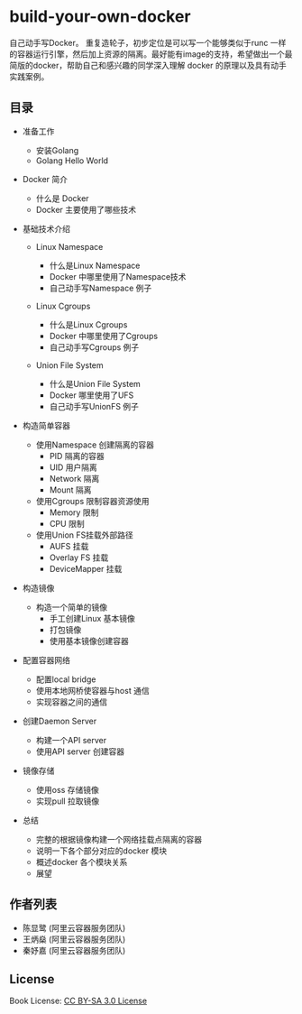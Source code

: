 # build-your-own-docker
自己动手写Docker。 重复造轮子，初步定位是可以写一个能够类似于runc 一样的容器运行引擎，然后加上资源的隔离。最好能有image的支持，希望做出一个最简版的docker，帮助自己和感兴趣的同学深入理解 docker 的原理以及具有动手实践案例。

## 目录
- 准备工作
	- 安装Golang
	- Golang Hello World
	
- Docker 简介
	- 什么是 Docker
	- Docker 主要使用了哪些技术

- 基础技术介绍
	- Linux Namespace
  		- 什么是Linux Namespace
  		- Docker 中哪里使用了Namespace技术
  		- 自己动手写Namespace 例子
  		  
	- Linux Cgroups
  		- 什么是Linux Cgroups
  		- Docker 中哪里使用了Cgroups
  		- 自己动手写Cgroups 例子

  	- Union File System
  		- 什么是Union File System
  		- Docker 哪里使用了UFS
  		- 自己动手写UnionFS 例子

- 构造简单容器
	- 使用Namespace 创建隔离的容器
		- PID 隔离的容器
		- UID 用户隔离
		- Network 隔离
		- Mount 隔离
	- 使用Cgroups 限制容器资源使用
		- Memory 限制
		- CPU 限制
	- 使用Union FS挂载外部路径
		- AUFS 挂载
		- Overlay FS 挂载
		- DeviceMapper 挂载

- 构造镜像 
	- 构造一个简单的镜像
		- 手工创建Linux 基本镜像
		- 打包镜像
		- 使用基本镜像创建容器

- 配置容器网络
	- 配置local bridge
 	- 使用本地网桥使容器与host 通信
 	- 实现容器之间的通信


- 创建Daemon Server
	- 构建一个API server
	- 使用API server 创建容器

- 镜像存储
	- 使用oss 存储镜像
	- 实现pull 拉取镜像

- 总结
	- 完整的根据镜像构建一个网络挂载点隔离的容器
	- 说明一下各个部分对应的docker 模块
	- 概述docker 各个模块关系
	- 展望
 	
## 作者列表
- 陈显鹭 (阿里云容器服务团队)
- 王炳燊 (阿里云容器服务团队)
- 秦妤嘉 (阿里云容器服务团队)

## License
Book License: [CC BY-SA 3.0 License](https://creativecommons.org/licenses/by-sa/3.0/)
